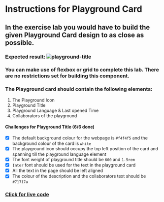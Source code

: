 # Instructions for Playground Card

## In the exercise lab you would have to build the given Playground Card design to as close as possible.

### Expected result: ![playground-title](https://github.com/selimbiber/30Day30Project-HTML5-CSS3-Challenges/assets/117529414/567bbf4e-50ce-464e-866a-28dc1dc9dbe0)

### You can make use of flexbox or grid to complete this lab. There are no restrictions set for building this component.

### The Playground card should contain the following elements:

1. The Playground Icon
2. Playground Title
3. Playground Language & Last opened Time
4. Collaborators of the playground

#### Challenges for Playground Title (6/6 done)

- [x] The default background colour for the webpage is `#f4f4f5` and the background colour of the card is `white`
- [x] The playground icon should occupy the top left position of the card and spanning till the playground language element
- [x] The font weight of playground title should be `600` and `1.5rem`
- [x] `Inter` font should be used for the text in the playground card
- [x] All the text in the page should be left aligned
- [x] The colour of the description and the collaborators text should be `#71717a`

### [Click for live code](https://selimbiber.github.io/Vanilla-CSS-Challenges/Day02-playground-card/)
